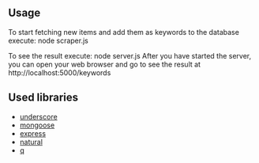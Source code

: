 ## Usage
To start fetching new items and add them as keywords to the database execute: node scraper.js

To see the result execute: node server.js
After you have started the server, you can open your web browser and go to see the result at http://localhost:5000/keywords

## Used libraries
 * [underscore](http://underscorejs.org/)
 * [mongoose](http://mongoosejs.com/)
 * [express](http://expressjs.com/)
 * [natural](https://github.com/NaturalNode/natural)
 * [q](https://github.com/kriskowal/q)
